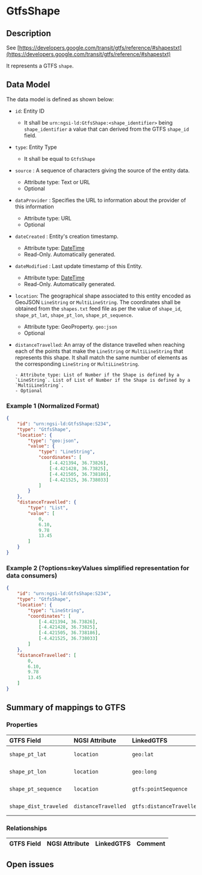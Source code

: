# GtfsShape

## Description

See
[https://developers.google.com/transit/gtfs/reference/#shapestxt](https://developers.google.com/transit/gtfs/reference/#shapestxt)

It represents a GTFS `shape`.

## Data Model

The data model is defined as shown below:

-   `id`: Entity ID

    -   It shall be `urn:ngsi-ld:GtfsShape:<shape_identifier>` being
        `shape_identifier` a value that can derived from the GTFS `shape_id`
        field.

-   `type`: Entity Type

    -   It shall be equal to `GtfsShape`

-   `source` : A sequence of characters giving the source of the entity data.

    -   Attribute type: Text or URL
    -   Optional

-   `dataProvider` : Specifies the URL to information about the provider of this
    information

    -   Attribute type: URL
    -   Optional

-   `dateCreated` : Entity's creation timestamp.

    -   Attribute type: [DateTime](https://schema.org/DateTime)
    -   Read-Only. Automatically generated.

-   `dateModified` : Last update timestamp of this Entity.

    -   Attribute type: [DateTime](https://schema.org/DateTime)
    -   Read-Only. Automatically generated.

-   `location`: The geographical shape associated to this entity encoded as
    GeoJSON `LineString` or `MultiLineString`. The coordinates shall be obtained
    from the `shapes.txt` feed file as per the value of `shape_id`,
    `shape_pt_lat`, `shape_pt_lon`, `shape_pt_sequence`.

    -   Attribute type: GeoProperty. `geo:json`
    -   Optional

-   `distanceTravelled`: An array of the distance travelled when reaching each
    of the points that make the `LineString` or `MultiLineString` that
    represents this shape. It shall match the same number of elements as the
    corresponding `LineString` or `MultiLineString`.

        - Attribute type: List of Number if the Shape is defined by a `LineString`. List of List of Number if the Shape is defined by a `MultiLineString`.
        - Optional

### Example 1 (Normalized Format)

```json
{
    "id": "urn:ngsi-ld:GtfsShape:S234",
    "type": "GtfsShape",
    "location": {
        "type": "geo:json",
        "value": {
            "type": "LineString",
            "coordinates": [
                [-4.421394, 36.73826],
                [-4.421428, 36.73825],
                [-4.421505, 36.738186],
                [-4.421525, 36.738033]
            ]
        }
    },
    "distanceTravelled": {
        "type": "List",
        "value": [
            0,
            6.10,
            9.78
            13.45
        ]
    }
}
```

### Example 2 (?options=keyValues simplified representation for data consumers)

```json
{
    "id": "urn:ngsi-ld:GtfsShape:S234",
    "type": "GtfsShape",
    "location": {
        "type": "LineString",
        "coordinates": [
            [-4.421394, 36.73826],
            [-4.421428, 36.73825],
            [-4.421505, 36.738186],
            [-4.421525, 36.738033]
        ]
    },
    "distanceTravelled": [
        0,
        6.10,
        9.78
        13.45
    ]
}
```

## Summary of mappings to GTFS

### Properties

| GTFS Field            | NGSI Attribute      | LinkedGTFS               | Comment              |
| :-------------------- | :------------------ | :----------------------- | :------------------- |
| `shape_pt_lat`        | `location`          | `geo:lat`                | Latitude of points.  |
| `shape_pt_lon`        | `location`          | `geo:long`               | Longitude of points. |
| `shape_pt_sequence`   | `location`          | `gtfs:pointSequence`     | Sequence of points.  |
| `shape_dist_traveled` | `distanceTravelled` | `gtfs:distanceTravelled` | Distance travelled   |

### Relationships

| GTFS Field | NGSI Attribute | LinkedGTFS | Comment |
| :--------- | :------------- | :--------- | :------ |


## Open issues

